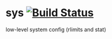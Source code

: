# sys [![Build Status](https://travis-ci.org/c3sr/sys.svg?branch=master)](https://travis-ci.org/c3sr/sys)

low-level system config (rlimits and stat)
